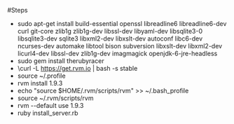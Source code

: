 #Steps
- sudo apt-get install build-essential openssl libreadline6 libreadline6-dev curl git-core zlib1g zlib1g-dev libssl-dev libyaml-dev libsqlite3-0 libsqlite3-dev sqlite3 libxml2-dev libxslt-dev autoconf libc6-dev ncurses-dev automake libtool bison subversion libxslt-dev libxml2-dev licurl4-dev libssl-dev zlib1g-dev imagmagick openjdk-6-jre-headless
- sudo gem install therubyracer
- \curl -L https://get.rvm.io | bash -s stable 
- source ~/.profile
- rvm install 1.9.3
- echo "source $HOME/.rvm/scripts/rvm" >> ~/.bash_profile
- source ~/.rvm/scripts/rvm
- rvm --default use 1.9.3
- ruby install_server.rb